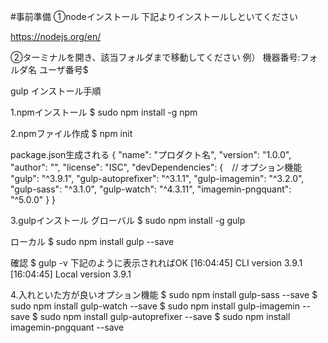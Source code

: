 #事前準備
①nodeインストール
下記よりインストールしといてください

https://nodejs.org/en/

②ターミナルを開き、該当フォルダまで移動してください
例）
機器番号:フォルダ名 ユーザ番号$



gulp インストール手順

1.npmインストール
$	sudo npm install -g npm

2.npmファイル作成
$	npm init

package.json生成される
{
  "name": "プロダクト名",
  "version": "1.0.0",
  "author": "",
  "license": "ISC",
  "devDependencies": {　// オプション機能
    "gulp": "^3.9.1",
    "gulp-autoprefixer": "^3.1.1",
    "gulp-imagemin": "^3.2.0",
    "gulp-sass": "^3.1.0",
    "gulp-watch": "^4.3.11",
    "imagemin-pngquant": "^5.0.0"
  }
}

3.gulpインストール
グローバル
$	sudo npm install -g gulp

ローカル
$	sudo npm install gulp --save

確認
$ gulp -v
下記のように表示されればOK
[16:04:45] CLI version 3.9.1
[16:04:45] Local version 3.9.1

4.入れといた方が良いオプション機能
$	sudo npm install gulp-sass --save
$	sudo npm install gulp-watch --save
$	sudo npm install gulp-imagemin --save
$	sudo npm install gulp-autoprefixer --save
$	sudo npm install imagemin-pngquant --save
